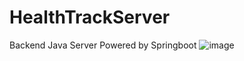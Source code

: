 # HealthTrackServer
Backend Java Server Powered by Springboot
![image](https://github.com/James777G/HealthTrackServer/assets/110001509/962130ea-ca0a-4c0a-baac-6bba08556fa9)

